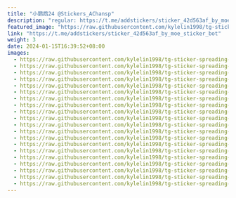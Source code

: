 ```yaml
---
title: "小鹦鹉24 @Stickers_AChansp"
description: "regular: https://t.me/addstickers/sticker_42d563af_by_moe_sticker_bot"
featured_image: "https://raw.githubusercontent.com/kylelin1998/tg-sticker-spreading-worldwide-images/main/img/163adb8a-f7c0-425d-a8f2-c6d7f640970e.jpg"
link: "https://t.me/addstickers/sticker_42d563af_by_moe_sticker_bot"
weight: 3
date: 2024-01-15T16:39:52+08:00
images:
  - https://raw.githubusercontent.com/kylelin1998/tg-sticker-spreading-worldwide-images/main/img/163adb8a-f7c0-425d-a8f2-c6d7f640970e.jpg
  - https://raw.githubusercontent.com/kylelin1998/tg-sticker-spreading-worldwide-images/main/img/d14dc9be-8b79-4c7c-b764-6231522d5797.jpg
  - https://raw.githubusercontent.com/kylelin1998/tg-sticker-spreading-worldwide-images/main/img/4ecc4c16-147f-4cbb-bb62-454433d7fdbb.jpg
  - https://raw.githubusercontent.com/kylelin1998/tg-sticker-spreading-worldwide-images/main/img/90d5b4cb-de2f-481f-8ae9-bc037449e4e6.jpg
  - https://raw.githubusercontent.com/kylelin1998/tg-sticker-spreading-worldwide-images/main/img/e7fc7656-9992-4409-8f03-27e9c268ce35.jpg
  - https://raw.githubusercontent.com/kylelin1998/tg-sticker-spreading-worldwide-images/main/img/8fc795e8-85a4-4f91-b552-343718956fc4.jpg
  - https://raw.githubusercontent.com/kylelin1998/tg-sticker-spreading-worldwide-images/main/img/d0fc24bd-179f-4e38-9de1-48bbcd55580d.jpg
  - https://raw.githubusercontent.com/kylelin1998/tg-sticker-spreading-worldwide-images/main/img/c8819c16-9d1f-4f5b-babd-bc40210044e3.jpg
  - https://raw.githubusercontent.com/kylelin1998/tg-sticker-spreading-worldwide-images/main/img/952aec44-1cc7-433c-bc5c-907105c29892.jpg
  - https://raw.githubusercontent.com/kylelin1998/tg-sticker-spreading-worldwide-images/main/img/15494d88-b5aa-4351-9d15-f127c43564ee.jpg
  - https://raw.githubusercontent.com/kylelin1998/tg-sticker-spreading-worldwide-images/main/img/fc78e417-4d0e-42ad-b015-da20d1b6d111.jpg
  - https://raw.githubusercontent.com/kylelin1998/tg-sticker-spreading-worldwide-images/main/img/d413159b-2833-4cf4-a9da-7adece5b6b40.jpg
  - https://raw.githubusercontent.com/kylelin1998/tg-sticker-spreading-worldwide-images/main/img/1393ce50-2603-48cd-b555-2fd76e248760.jpg
  - https://raw.githubusercontent.com/kylelin1998/tg-sticker-spreading-worldwide-images/main/img/a779fbcd-fd7c-47ea-98c9-a4449899426a.jpg
  - https://raw.githubusercontent.com/kylelin1998/tg-sticker-spreading-worldwide-images/main/img/cc237196-9f56-468d-bc06-11a1f61945ba.jpg
  - https://raw.githubusercontent.com/kylelin1998/tg-sticker-spreading-worldwide-images/main/img/0e10be04-acf1-4519-831e-aefd8536da97.jpg
  - https://raw.githubusercontent.com/kylelin1998/tg-sticker-spreading-worldwide-images/main/img/3ea8c75e-4dd1-4c6a-892f-b6b89942f8ee.jpg
  - https://raw.githubusercontent.com/kylelin1998/tg-sticker-spreading-worldwide-images/main/img/e7c3af2b-68bc-486e-be20-df9b22acc1d1.jpg
  - https://raw.githubusercontent.com/kylelin1998/tg-sticker-spreading-worldwide-images/main/img/c2c3a68c-daf3-4629-9a9d-a1e328cde56f.jpg
  - https://raw.githubusercontent.com/kylelin1998/tg-sticker-spreading-worldwide-images/main/img/091c5cac-5a57-489b-b7c7-cbd45a05e13c.jpg
---
```


